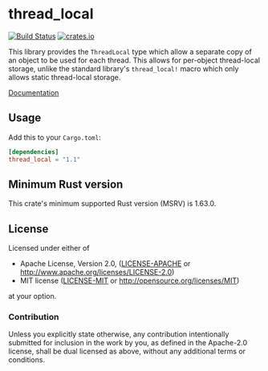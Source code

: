 thread_local
============

[![Build Status](https://github.com/Amanieu/thread_local-rs/actions/workflows/ci.yml/badge.svg)](https://github.com/Amanieu/thread_local-rs/actions) [![crates.io](https://img.shields.io/crates/v/thread_local.svg)](https://crates.io/crates/thread_local)

This library provides the `ThreadLocal` type which allow a separate copy of an
object to be used for each thread. This allows for per-object thread-local
storage, unlike the standard library's `thread_local!` macro which only allows
static thread-local storage.

[Documentation](https://docs.rs/thread_local/)

## Usage

Add this to your `Cargo.toml`:

```toml
[dependencies]
thread_local = "1.1"
```

## Minimum Rust version

This crate's minimum supported Rust version (MSRV) is 1.63.0.

## License

Licensed under either of

 * Apache License, Version 2.0, ([LICENSE-APACHE](LICENSE-APACHE) or http://www.apache.org/licenses/LICENSE-2.0)
 * MIT license ([LICENSE-MIT](LICENSE-MIT) or http://opensource.org/licenses/MIT)

at your option.

### Contribution

Unless you explicitly state otherwise, any contribution intentionally submitted
for inclusion in the work by you, as defined in the Apache-2.0 license, shall be dual licensed as above, without any
additional terms or conditions.
